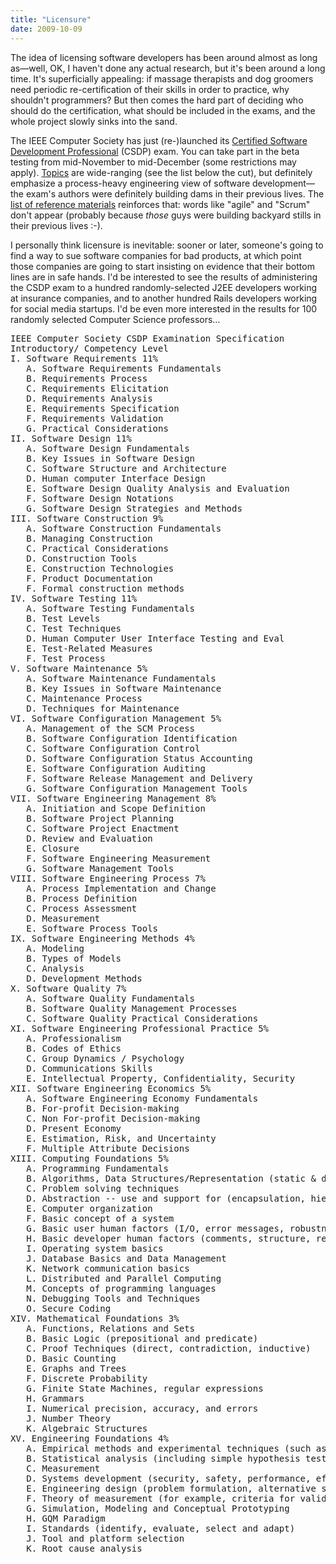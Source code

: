 ```yaml
---
title: "Licensure"
date: 2009-10-09
---
```

The idea of licensing software developers has been around almost as long as—well, OK, I haven't done any actual research, but it's been around a long time. It's superficially appealing: if massage therapists and dog groomers need periodic re-certification of their skills in order to practice, why shouldn't programmers? But then comes the hard part of deciding who should do the certification, what should be included in the exams, and the whole project slowly sinks into the sand.

The IEEE Computer Society has just (re-)launched its <a href="http://www2.computer.org/portal/web/certification/csdpbeta">Certified Software Development Professional</a> (CSDP) exam. You can take part in the beta testing from mid-November to mid-December (some restrictions may apply). <a href="http://www2.computer.org/portal/c/document_library/get_file?uuid=c215a769-5125-4980-b62e-c83a28e4bab7&amp;groupId=72508">Topics</a> are wide-ranging (see the list below the cut), but definitely emphasize a process-heavy engineering view of software development—the exam's authors were definitely building dams in their previous lives. The <a href="http://www2.computer.org/portal/c/document_library/get_file?uuid=bbd77606-9f81-4dff-b82e-44c2f74fec9d&amp;groupId=72508">list of reference materials</a> reinforces that: words like "agile" and "Scrum" don't appear (probably because <em>those</em> guys were building backyard stills in their previous lives :-).

I personally think licensure is inevitable: sooner or later, someone's going to find a way to sue software companies for bad products, at which point those companies are going to start insisting on evidence that their bottom lines are in safe hands. I'd be interested to see the results of administering the CSDP exam to a hundred randomly-selected J2EE developers working at insurance companies, and to another hundred Rails developers working for social media startups.  I'd be even more interested in the results for 100 randomly selected Computer Science professors…

<pre>IEEE Computer Society CSDP Examination Specification
Introductory/ Competency Level
I. Software Requirements 11%
   A. Software Requirements Fundamentals
   B. Requirements Process
   C. Requirements Elicitation
   D. Requirements Analysis
   E. Requirements Specification
   F. Requirements Validation
   G. Practical Considerations
II. Software Design 11%
   A. Software Design Fundamentals
   B. Key Issues in Software Design
   C. Software Structure and Architecture
   D. Human computer Interface Design
   E. Software Design Quality Analysis and Evaluation
   F. Software Design Notations
   G. Software Design Strategies and Methods
III. Software Construction 9%
   A. Software Construction Fundamentals
   B. Managing Construction
   C. Practical Considerations
   D. Construction Tools
   E. Construction Technologies
   F. Product Documentation
   F. Formal construction methods
IV. Software Testing 11%
   A. Software Testing Fundamentals
   B. Test Levels
   C. Test Techniques
   D. Human Computer User Interface Testing and Eval
   E. Test-Related Measures
   F. Test Process
V. Software Maintenance 5%
   A. Software Maintenance Fundamentals
   B. Key Issues in Software Maintenance
   C. Maintenance Process
   D. Techniques for Maintenance
VI. Software Configuration Management 5%
   A. Management of the SCM Process
   B. Software Configuration Identification
   C. Software Configuration Control
   D. Software Configuration Status Accounting
   E. Software Configuration Auditing
   F. Software Release Management and Delivery
   G. Software Configuration Management Tools
VII. Software Engineering Management 8%
   A. Initiation and Scope Definition
   B. Software Project Planning
   C. Software Project Enactment
   D. Review and Evaluation
   E. Closure
   F. Software Engineering Measurement
   G. Software Management Tools
VIII. Software Engineering Process 7%
   A. Process Implementation and Change
   B. Process Definition
   C. Process Assessment
   D. Measurement
   E. Software Process Tools
IX. Software Engineering Methods 4%
   A. Modeling
   B. Types of Models
   C. Analysis
   D. Development Methods
X. Software Quality 7%
   A. Software Quality Fundamentals
   B. Software Quality Management Processes
   C. Software Quality Practical Considerations
XI. Software Engineering Professional Practice 5%
   A. Professionalism
   B. Codes of Ethics
   C. Group Dynamics / Psychology
   D. Communications Skills
   E. Intellectual Property, Confidentiality, Security
XII. Software Engineering Economics 5%
   A. Software Engineering Economy Fundamentals
   B. For-profit Decision-making
   C. Non For-profit Decision-making
   D. Present Economy
   E. Estimation, Risk, and Uncertainty
   F. Multiple Attribute Decisions
XIII. Computing Foundations 5%
   A. Programming Fundamentals
   B. Algorithms, Data Structures/Representation (static &amp; dynamic) and Complexity
   C. Problem solving techniques
   D. Abstraction -- use and support for (encapsulation, hierarchy, and so on)
   E. Computer organization
   F. Basic concept of a system
   G. Basic user human factors (I/O, error messages, robustness)
   H. Basic developer human factors (comments, structure, readability)
   I. Operating system basics
   J. Database Basics and Data Management
   K. Network communication basics
   L. Distributed and Parallel Computing
   M. Concepts of programming languages
   N. Debugging Tools and Techniques
   O. Secure Coding
XIV. Mathematical Foundations 3%
   A. Functions, Relations and Sets
   B. Basic Logic (prepositional and predicate)
   C. Proof Techniques (direct, contradiction, inductive)
   D. Basic Counting
   E. Graphs and Trees
   F. Discrete Probability
   G. Finite State Machines, regular expressions
   H. Grammars
   I. Numerical precision, accuracy, and errors
   J. Number Theory
   K. Algebraic Structures
XV. Engineering Foundations 4%
   A. Empirical methods and experimental techniques (such as computer-related measuring techniques for CPU and memory usage)
   B. Statistical analysis (including simple hypothesis testing, estimating, regression, and correlation)
   C. Measurement
   D. Systems development (security, safety, performance, effects of scaling, feature interaction, and so on)
   E. Engineering design (problem formulation, alternative solutions, feasibility, and so on)
   F. Theory of measurement (for example, criteria for valid measurement)
   G. Simulation, Modeling and Conceptual Prototyping
   H. GQM Paradigm
   I. Standards (identify, evaluate, select and adapt)
   J. Tool and platform selection
   K. Root cause analysis</pre>
